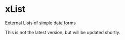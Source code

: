 # xList
External Lists of simple data forms 

This is not the latest version, but will be updated shortly.
